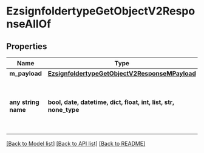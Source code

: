 # EzsignfoldertypeGetObjectV2ResponseAllOf


## Properties
Name | Type | Description | Notes
------------ | ------------- | ------------- | -------------
**m_payload** | [**EzsignfoldertypeGetObjectV2ResponseMPayload**](EzsignfoldertypeGetObjectV2ResponseMPayload.md) |  | 
**any string name** | **bool, date, datetime, dict, float, int, list, str, none_type** | any string name can be used but the value must be the correct type | [optional]

[[Back to Model list]](../README.md#documentation-for-models) [[Back to API list]](../README.md#documentation-for-api-endpoints) [[Back to README]](../README.md)


